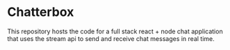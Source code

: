# Chatterbox

This repository hosts the code for a full stack react + node chat application that uses the stream api to send and receive chat messages in real time.
